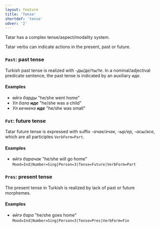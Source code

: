 ```yaml
---
layout: feature
title: 'Tense'
shortdef: 'tense'
udver: '2'
---
```


Tatar has a complex tense/aspect/modality system.

Tatar verbs can indicate actions in the present, past or future.

### <a name="Past">`Past`</a>: past tense

Turkish past tense is realized with *-ды/де/ты/те*.
In a nominal/adjectival predicate sentence, the past tense is indicated by an auxiliary *иде*.

#### Examples

* *өйгә барды* "he/she went home"
* *Ул бала <b>иде</b>* "he/she was a child"
* *Ул кечкенә <b>иде</b>* "he/she was small"

### <a name="Fut">`Fut`</a>: future tense

Tatar future tense is expressed with suffix *-ачак/әчәк*, *-ыр/ер*, *-асы/әсе*, which are all participles `VerbForm=Part`.

#### Examples

* *өйгә барачак* "he/she will go home" `Mood=Ind|Number=Sing|Person=3|Tense=Future|VerbForm=Part`

### <a name="Pres">`Pres`</a>: present tense

The present tense in Turkish is realized by lack of past or future morphemes.

#### Examples

* *өйгә бара* "he/she goes home" `Mood=Ind|Number=Sing|Person=3|Tense=Pres|VerbForm=Fin`

<!-- Interlanguage links updated Po lis 14 15:34:59 CET 2022 -->
